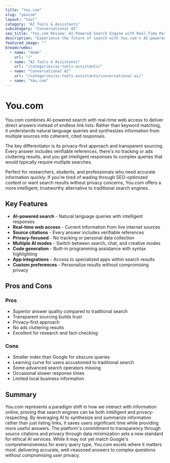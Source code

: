 ```yaml
---
title: "You.com"
slug: "youcom"
layout: "tool"
category: "AI Tools & Assistants"
subcategory: "Conversational AI"
seo_title: "You.com Review: AI-Powered Search Engine with Real-Time Results"
description: "Experience the future of search with You.com's AI-powered engine. Get instant answers, real-time information, and source citations in a privacy-focused platform."
featured_image: ""
breadcrumbs:
  - name: "Home"
    url: "/"
  - name: "AI Tools & Assistants"
    url: "/categories/ai-tools-assistants/"
  - name: "Conversational AI"
    url: "/categories/ai-tools-assistants/conversational-ai/"
  - name: "You.com"
---
```


# You.com

You.com combines AI-powered search with real-time web access to deliver direct answers instead of endless link lists. Rather than keyword matching, it understands natural language queries and synthesizes information from multiple sources into coherent, cited responses.

The key differentiator is its privacy-first approach and transparent sourcing. Every answer includes verifiable references, there's no tracking or ads cluttering results, and you get intelligent responses to complex queries that would typically require multiple searches.

Perfect for researchers, students, and professionals who need accurate information quickly. If you're tired of wading through SEO-optimized content or want search results without privacy concerns, You.com offers a more intelligent, trustworthy alternative to traditional search engines.

## Key Features

- **AI-powered search** - Natural language queries with intelligent responses
- **Real-time web access** - Current information from live internet sources
- **Source citations** - Every answer includes verifiable references
- **Privacy-focused** - No tracking or personal data collection
- **Multiple AI modes** - Switch between search, chat, and creative modes
- **Code generation** - Built-in programming assistance with syntax highlighting
- **App integrations** - Access to specialized apps within search results
- **Custom preferences** - Personalize results without compromising privacy

## Pros and Cons

### Pros
- Superior answer quality compared to traditional search
- Transparent sourcing builds trust
- Privacy-first approach
- No ads cluttering results
- Excellent for research and fact-checking

### Cons
- Smaller index than Google for obscure queries
- Learning curve for users accustomed to traditional search
- Some advanced search operators missing
- Occasional slower response times
- Limited local business information

## Summary

You.com represents a paradigm shift in how we interact with information online, proving that search engines can be both intelligent and privacy-respecting. By leveraging AI to synthesize and summarize information rather than just listing links, it saves users significant time while providing more useful answers. The platform's commitment to transparency through source citations and privacy through data minimization sets a new standard for ethical AI services. While it may not yet match Google's comprehensiveness for every query type, You.com excels where it matters most: delivering accurate, well-reasoned answers to complex questions without compromising user privacy.